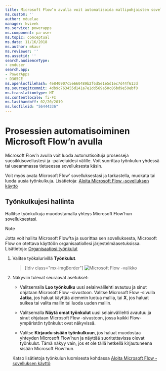 ```yaml
---
title: Microsoft Flow’n avulla voit automatisoida mallipohjaisten sovellusten prosesseja | MicrosoftDocs
ms.custom: ''
author: mduelae
manager: kvivek
ms.service: powerapps
ms.component: pa-user
ms.topic: conceptual
ms.date: 11/16/2018
ms.author: mkaur
ms.reviewer: ''
ms.assetid: ''
search.audienceType:
- enduser
search.app:
- PowerApps
- D365CE
ms.openlocfilehash: 4e840907c5e660489b2f6d5e1e5d1ec7d44f613d
ms.sourcegitcommit: 4db9c763455d141a7e1dd569a50c86bd9e50ebf0
ms.translationtype: HT
ms.contentlocale: fi-FI
ms.lasthandoff: 02/20/2019
ms.locfileid: "56444336"
---
```

# <a name="use-microsoft-flow-to-automate-processes"></a>Prosessien automatisoiminen Microsoft Flow’n avulla

Microsoft Flow’n avulla voit luoda automatisoituja prosesseja suosikkisovellustesi ja -palveluidesi välille. Voit suorittaa työnkulun yhdessä tai useammassa tietueessa sovelluksesta käsin. 

Voit myös avata Microsoft Flow’ sovelluksestasi ja tarkastella, muokata tai luoda uusia työnkulkuja.  Lisätietoja: [Aloita Microsoft Flow -sovelluksen käyttö](https://docs.microsoft.com/flow/getting-started)

## <a name="manage-your-flows"></a>Työnkulkujesi hallinta 
Hallitse työnkulkuja muodostamalla yhteys Microsoft Flow’hun sovelluksestasi.
  
> [!NOTE]
> Jotta voit hallita Microsoft Flow’ta ja suorittaa sen sovelluksesta, Microsoft Flow on otettava käyttöön organisaatiollesi järjestelmäasetuksissa. Lisätietoja:  [Organisaatiosi työnkulut](https://docs.microsoft.com/flow/organization-q-and-a) 
  
1. Valitse työkalurivillä **Työnkulut**.  
  
   > [!div class="mx-imgBorder"]
   > ![Microsoft Flow -valikko](media/flow.png "Microsoft Flow -valikko") 
  
2. Näkyviin tulevat seuraavat asetukset:  
  
   -   Valitsemalla **Luo työnkulku** uusi selainvälilehti avautuu ja sinut ohjataan Microsoft Flow -sivustoon. Valitse Microsoft Flow -sivulla **Jatka**, jos haluat käyttää aiemmin luotua mallia, tai **X**, jos haluat sulkea tai valita mallin tai luoda uuden mallin.  
  
   -   Valitsemalla **Näytä omat työnkulut** uusi selainvälilehti avautuu ja sinut ohjataan Microsoft Flow -sivustoon, jossa kaikki Flow-ympäristön työnkulut ovat näkyvissä.  
  
   -   Valitse **Kirjaudu sisään työnkulkuun**, jos haluat muodostaa yhteyden Microsoft Flow’hun ja näyttää suoritettavissa olevat työnkulut. Tämä näkyy vain, jos et ole tällä hetkellä kirjautuneena sisään Microsoft Flow’hun.  
   
    Katso lisätietoja työnkulun luomisesta kohdassa [Aloita Microsoft Flow -sovelluksen käyttö](/flow/getting-started)  
  
